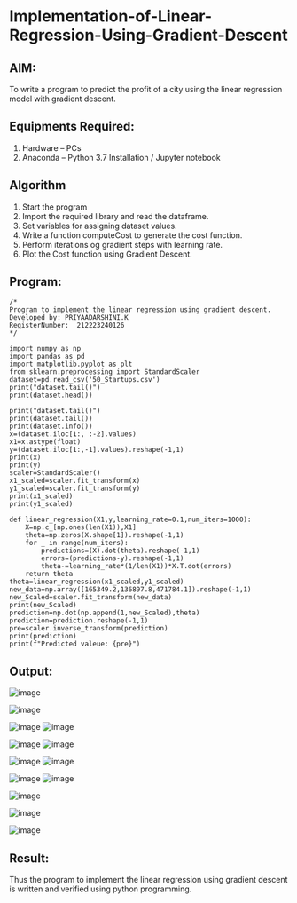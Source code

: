 # Implementation-of-Linear-Regression-Using-Gradient-Descent

## AIM:
To write a program to predict the profit of a city using the linear regression model with gradient descent.

## Equipments Required:
1. Hardware – PCs
2. Anaconda – Python 3.7 Installation / Jupyter notebook

## Algorithm
1. Start the program
2. Import the required library and read the dataframe.
3. Set variables for assigning dataset values.
4. Write a function computeCost to generate the cost function.
5. Perform iterations og gradient steps with learning rate.
6. Plot the Cost function using Gradient Descent.

## Program:
```
/*
Program to implement the linear regression using gradient descent.
Developed by: PRIYAADARSHINI.K
RegisterNumber:  212223240126
*/
```
```
import numpy as np
import pandas as pd
import matplotlib.pyplot as plt
from sklearn.preprocessing import StandardScaler
dataset=pd.read_csv('50_Startups.csv')
print("dataset.tail()")
print(dataset.head())

print("dataset.tail()")
print(dataset.tail())
print(dataset.info())
x=(dataset.iloc[1:, :-2].values)
x1=x.astype(float)
y=(dataset.iloc[1:,-1].values).reshape(-1,1)
print(x)
print(y)
scaler=StandardScaler()
x1_scaled=scaler.fit_transform(x)
y1_scaled=scaler.fit_transform(y)
print(x1_scaled)
print(y1_scaled)

def linear_regression(X1,y,learning_rate=0.1,num_iters=1000):
    X=np.c_[np.ones(len(X1)),X1]
    theta=np.zeros(X.shape[1]).reshape(-1,1)
    for _ in range(num_iters):
        predictions=(X).dot(theta).reshape(-1,1)
        errors=(predictions-y).reshape(-1,1)
        theta-=learning_rate*(1/len(X1))*X.T.dot(errors)
    return theta
theta=linear_regression(x1_scaled,y1_scaled)
new_data=np.array([165349.2,136897.8,471784.1]).reshape(-1,1)
new_Scaled=scaler.fit_transform(new_data)
print(new_Scaled)
prediction=np.dot(np.append(1,new_Scaled),theta)
prediction=prediction.reshape(-1,1)
pre=scaler.inverse_transform(prediction)
print(prediction)
print(f"Predicted valeue: {pre}")
```
## Output:

![image](https://github.com/user-attachments/assets/e965736d-10d2-4c4e-85cd-054d04b43fce)

![image](https://github.com/user-attachments/assets/0dc68bc5-fe44-4ab4-91d5-ee67793fd070)

![image](https://github.com/user-attachments/assets/51432fad-c2ea-4961-875e-60ca2ddc7f8e)
![image](https://github.com/user-attachments/assets/5faa42c0-4640-40bc-a358-6ed3f8909607)

![image](https://github.com/user-attachments/assets/83ce172c-a843-45e7-92a7-73d4153a474c)
![image](https://github.com/user-attachments/assets/c75e6ed2-f284-4a47-a248-1b9ee37d9043)

![image](https://github.com/user-attachments/assets/c962a08d-4bc0-4684-a524-fb3487e9a471)
![image](https://github.com/user-attachments/assets/42d41bc2-1151-4171-810a-a07915a35221)

![image](https://github.com/user-attachments/assets/fd7e027f-1d94-4a3f-9c25-53112cdd276e)
![image](https://github.com/user-attachments/assets/79acdd53-5267-48be-8822-251f1675e53a)

![image](https://github.com/user-attachments/assets/a52078fe-567c-44f5-a0b4-55a60483d5d8)

![image](https://github.com/user-attachments/assets/9c149ecd-36c1-464f-af07-918940521790)

![image](https://github.com/user-attachments/assets/0bec6f12-334a-49f3-8129-a81464116d1f)

## Result:
Thus the program to implement the linear regression using gradient descent is written and verified using python programming.

